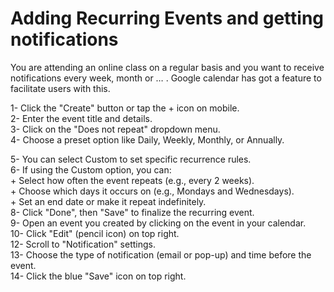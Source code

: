 # Adding Recurring Events and getting notifications 

You are attending an online  class on a regular basis and you want to receive notifications every week, month or … . Google calendar has got a feature to facilitate users with this.


1- Click the "Create" button or tap the + icon on mobile.  
2- Enter the event title and details.  
3- Click on the "Does not repeat" dropdown menu.  
4- Choose a preset option like Daily, Weekly, Monthly, or Annually.  

5- You can  select Custom to set specific recurrence rules.   
6- If using the Custom option, you can:  
    + Select how often the event repeats (e.g., every 2 weeks).  
    + Choose which days it occurs on (e.g., Mondays and Wednesdays).  
    + Set an end date or make it repeat indefinitely.  
8- Click "Done", then "Save" to finalize the recurring event.  
9- Open an event you created by clicking on the event in your calendar.  
10- Click "Edit" (pencil icon) on top right.  
12- Scroll to "Notification" settings.  
13- Choose the type of notification (email or pop-up) and time before the event.  
14- Click the blue "Save" icon on top right.  



